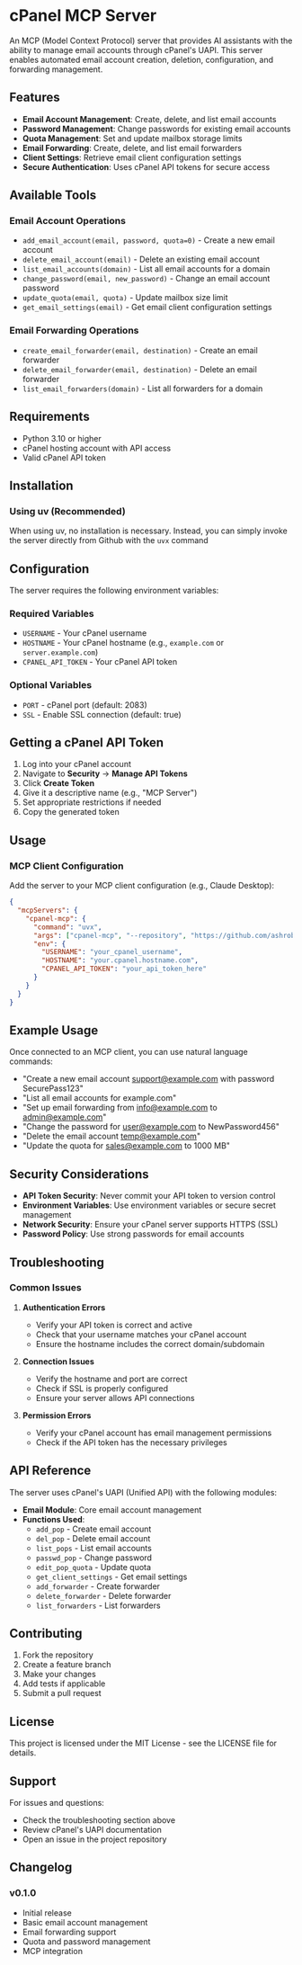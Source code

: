 # cPanel MCP Server

An MCP (Model Context Protocol) server that provides AI assistants with the ability to manage email accounts through cPanel's UAPI. This server enables automated email account creation, deletion, configuration, and forwarding management.

## Features

- **Email Account Management**: Create, delete, and list email accounts
- **Password Management**: Change passwords for existing email accounts
- **Quota Management**: Set and update mailbox storage limits
- **Email Forwarding**: Create, delete, and list email forwarders
- **Client Settings**: Retrieve email client configuration settings
- **Secure Authentication**: Uses cPanel API tokens for secure access

## Available Tools

### Email Account Operations
- `add_email_account(email, password, quota=0)` - Create a new email account
- `delete_email_account(email)` - Delete an existing email account
- `list_email_accounts(domain)` - List all email accounts for a domain
- `change_password(email, new_password)` - Change an email account password
- `update_quota(email, quota)` - Update mailbox size limit
- `get_email_settings(email)` - Get email client configuration settings

### Email Forwarding Operations
- `create_email_forwarder(email, destination)` - Create an email forwarder
- `delete_email_forwarder(email, destination)` - Delete an email forwarder
- `list_email_forwarders(domain)` - List all forwarders for a domain

## Requirements

- Python 3.10 or higher
- cPanel hosting account with API access
- Valid cPanel API token

## Installation

### Using uv (Recommended)

When using uv, no installation is necessary. Instead, you can simply invoke the server directly from Github with the `uvx` command

## Configuration

The server requires the following environment variables:

### Required Variables

- `USERNAME` - Your cPanel username
- `HOSTNAME` - Your cPanel hostname (e.g., `example.com` or `server.example.com`)
- `CPANEL_API_TOKEN` - Your cPanel API token

### Optional Variables

- `PORT` - cPanel port (default: 2083)
- `SSL` - Enable SSL connection (default: true)

## Getting a cPanel API Token

1. Log into your cPanel account
2. Navigate to **Security** → **Manage API Tokens**
3. Click **Create Token**
4. Give it a descriptive name (e.g., "MCP Server")
5. Set appropriate restrictions if needed
6. Copy the generated token

## Usage

### MCP Client Configuration

Add the server to your MCP client configuration (e.g., Claude Desktop):

```json
{
  "mcpServers": {
    "cpanel-mcp": {
      "command": "uvx",
      "args": ["cpanel-mcp", "--repository", "https://github.com/ashrobertsdragon/cpanel-mcp"],
      "env": {
        "USERNAME": "your_cpanel_username",
        "HOSTNAME": "your.cpanel.hostname.com",
        "CPANEL_API_TOKEN": "your_api_token_here"
      }
    }
  }
}
```

## Example Usage

Once connected to an MCP client, you can use natural language commands:

- "Create a new email account support@example.com with password SecurePass123"
- "List all email accounts for example.com"
- "Set up email forwarding from info@example.com to admin@example.com"
- "Change the password for user@example.com to NewPassword456"
- "Delete the email account temp@example.com"
- "Update the quota for sales@example.com to 1000 MB"

## Security Considerations

- **API Token Security**: Never commit your API token to version control
- **Environment Variables**: Use environment variables or secure secret management
- **Network Security**: Ensure your cPanel server supports HTTPS (SSL)
- **Password Policy**: Use strong passwords for email accounts

## Troubleshooting

### Common Issues

1. **Authentication Errors**
   - Verify your API token is correct and active
   - Check that your username matches your cPanel account
   - Ensure the hostname includes the correct domain/subdomain

2. **Connection Issues**
   - Verify the hostname and port are correct
   - Check if SSL is properly configured
   - Ensure your server allows API connections

3. **Permission Errors**
   - Verify your cPanel account has email management permissions
   - Check if the API token has the necessary privileges

## API Reference

The server uses cPanel's UAPI (Unified API) with the following modules:

- **Email Module**: Core email account management
- **Functions Used**:
  - `add_pop` - Create email account
  - `del_pop` - Delete email account  
  - `list_pops` - List email accounts
  - `passwd_pop` - Change password
  - `edit_pop_quota` - Update quota
  - `get_client_settings` - Get email settings
  - `add_forwarder` - Create forwarder
  - `delete_forwarder` - Delete forwarder
  - `list_forwarders` - List forwarders

## Contributing

1. Fork the repository
2. Create a feature branch
3. Make your changes
4. Add tests if applicable
5. Submit a pull request

## License

This project is licensed under the MIT License - see the LICENSE file for details.

## Support

For issues and questions:
- Check the troubleshooting section above
- Review cPanel's UAPI documentation
- Open an issue in the project repository

## Changelog

### v0.1.0

- Initial release
- Basic email account management
- Email forwarding support
- Quota and password management
- MCP integration